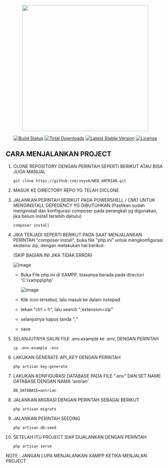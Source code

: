 <p align="center"><a href="https://laravel.com" target="_blank"><img src="https://raw.githubusercontent.com/laravel/art/master/logo-lockup/5%20SVG/2%20CMYK/1%20Full%20Color/laravel-logolockup-cmyk-red.svg" width="400"></a></p>

<p align="center">
<a href="https://travis-ci.org/laravel/framework"><img src="https://travis-ci.org/laravel/framework.svg" alt="Build Status"></a>
<a href="https://packagist.org/packages/laravel/framework"><img src="https://img.shields.io/packagist/dt/laravel/framework" alt="Total Downloads"></a>
<a href="https://packagist.org/packages/laravel/framework"><img src="https://img.shields.io/packagist/v/laravel/framework" alt="Latest Stable Version"></a>
<a href="https://packagist.org/packages/laravel/framework"><img src="https://img.shields.io/packagist/l/laravel/framework" alt="License"></a>
</p>

## CARA MENJALANKAN PROJECT
1. CLONE REPOSITORY DENGAN PERINTAH SEPERTI BERIKUT ATAU BISA JUGA MANUAL
   
   ```git clone https://github.com/zeys0/WEB_ANTRIAN.git```
   
2. MASUK KE DIRECTORY REPO YG TELAH DICLONE
   
3. JALANKAN PERINTAH BERIKUT PADA POWERSHELL / CMD UNTUK MENGINSTALL DEPEDENCY YG DIBUTUHKAN (Pastikan sudah menginstall dan konfigurasi composer pada perangkat yg digunakan, jika belum install terlebih dahulu)
   
   ```composer install```
   
4. JIKA TERJADI SEPERTI BERIKUT PADA SAAT MENJALANKAN PERINTAH "composer install", buka file "php.ini" untuk mengkonfigurasi ekstensi zip, dengan melakukan hal berikut:

   (SKIP BAGIAN INI JIKA TIDAK ERROR)
   
   ![image](https://github.com/user-attachments/assets/ffa99ecb-d56d-465a-82d0-0303a16095df)
   
   - Buka File php.ini di XAMPP, biasanya berada pada directori 'C:\xampp\php'
     
     ![image](https://github.com/user-attachments/assets/3bf5cffc-198f-452c-aba7-901e24f48f3f)
     
   - Klik icon tersebut, lalu masuk ke dalam notepad
   - tekan "ctrl + h", lalu search ";extension=zip"
   - selanjutnya hapus tanda ";"
   - save
     
5. SELANJUTNYA SALIN FILE .env.example ke .env, DENGAN PERINTAH
   
   ```cp .env.example .env```
   
6. LAKUKAN GENERATE API_KEY DENGAN PERINTAH
   
   ```php artisan key:generate```

7. LAKUKAN KONFIGURASI DATABASE PADA FILE ".env" DAN SET NAME DATABASE DENGAN NAMA 'antrian'
    
   ```DB_DATABASE=antrian```

8. JALANKAN MIGRASI DENGAN PERINTAH SEBAGAI BERIKUT
    
   ```php artisan migrate```

9. JALANKAN PERINTAH SEEDING
    
    ```php artisan db:seed```

10. SETELAH ITU PROJECT SIAP DIJALANKAN DENGAN PERINTAH
    
    ```php artisan serve```

NOTE : JANGAN LUPA MENJALANKAN XAMPP KETIKA MENJALAN PROJECT



   
   
  

      
     
      
   
